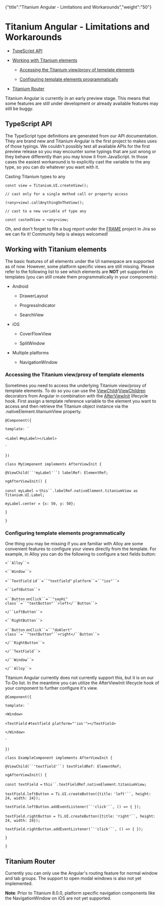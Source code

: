 {"title":"Titanium Angular - Limitations and Workarounds","weight":"50"} 

# Titanium Angular - Limitations and Workarounds

*   [TypeScript API](#TypeScriptAPI)
    
*   [Working with Titanium elements](#WorkingwithTitaniumelements)
    
    *   [Accessing the Titanium view/proxy of template elements](#AccessingtheTitaniumview/proxyoftemplateelements)
        
    *   [Configuring template elements programmatically](#Configuringtemplateelementsprogrammatically)
        
*   [Titanium Router](#TitaniumRouter)
    

Titanium Angular is currently in an early preview stage. This means that some features are still under development or already available features may still be buggy.

## TypeScript API

The TypeScript type definitions are generated from our API documentation. They are brand new and Titanium Angular is the first project to makes uses of those typings. We couldn't possibly test all available APIs for the first preview release so you may encounter some typings that are just wrong or they behave differently than you may know it from JavaScript. In those cases the easiest workaround is to explicitly cast the variable to the any type, so you can do whatever you want with it.

Casting Titanium types to any

`const view = Titanium.UI.createView();`

`// cast only for a single method call or property access`

`(<any>view).callAnythingOnTheView();`

`// cast to a new variable of type any`

`const castedView = <any>view;`

Oh, and don't forget to file a bug report under the [FRAME](https://jira.appcelerator.org/projects/FRAME/) project in Jira so we can fix it! Community help is always welcomed!

## Working with Titanium elements

The basic features of all elements under the UI namespace are supported as of now. However, some platform specific views are still missing. Please refer to the following list to see which elements are **NOT** yet supported in templates (you can still create them programmatically in your components):

*   Android
    
    *   DrawerLayout
        
    *   ProgressIndicator
        
    *   SearchView
        
*   iOS
    
    *   CoverFlowView
        
    *   SplitWindow
        
*   Multiple platforms
    
    *   NavigationWindow
        

### Accessing the Titanium view/proxy of template elements

Sometimes you need to access the underlying Titanium view/proxy of template elements. To do so you can use the [ViewChild](https://angular.io/api/core/ViewChild)/[ViewChildren](https://angular.io/api/core/ViewChildren) decorators from Angular in combination with the [AfterViewInit](https://angular.io/api/core/AfterViewInit) lifecycle hook. First assign a template reference variable to the element you want to access and then retrieve the Titanium object instance via the .nativeElement.titaniumView property.

`@Component({`

``template: ` ``

`<Label` `#myLabel></Label>`

`` ` ``

`})`

`class MyComponent implements AfterViewInit {`

`@ViewChild(``'myLabel'``) labelRef: ElementRef;`

`ngAfterViewInit() {`

`const myLabel =` `this``.labelRef.nativeElement.titaniumView as Titanium.UI.Label;`

`myLabel.center = {x: 50, y: 50};`

`}`

`}`

### Configuring template elements programmatically

One thing you may be missing if you are familiar with Alloy are some convenient features to configure your views directly from the template. For example, in Alloy you can do the following to configure a text fields button:

`<``Alloy``>`

`<``Window``>`

`<``TextField`  `id``=``"textfield"`  `platform``=``"ios"``>`

`<``LeftButton``>`

`<``Button`  `onClick``=``"sayHi"`  `class``=``"textButton"``>left</``Button``>`

`</``LeftButton``>`

`<``RightButton``>`

`<``Button`  `onClick``=``"doAlert"`  `class``=``"textButton"``>right</``Button``>`

`</``RightButton``>`

`</``TextField``>`

`</``Window``>`

`</``Alloy``>`

Titanium Angular currently does not currently support this, but it is on our To-Do list. In the meantime you can utilize the AfterViewInit lifecycle hook of your component to further configure it's view.

`@Component({`

``template: ` ``

`<Window>`

`<TextField` `#textfield platform="'ios'"></TextField>`

`</Window>`

`` ` ``

`})`

`class ExampleComponent implements AfterViewInit {`

`@ViewChild(``'textfield'``) textFieldRef: ElementRef;`

`ngAfterViewInit() {`

`const textField =` `this``.textFieldRef.nativeElement.titaniumView;`

`textField.leftButton = Ti.UI.createButton({title:` `'left'``, height: 24, width: 24});`

`textField.leftButton.addEventListener(``'click'``, () => { });`

`textField.rightButton = Ti.UI.createButton({title:` `'right'``, height: 24, width: 24});`

`textField.rightButton.addEventListener(``'click'``, () => { });`

`}`

`}`

## Titanium Router

Currently you can only use the Angular's routing feature for normal window and tab groups. The support to open modal windows is also not yet implemented.

**Note**: Prior to Titanium 8.0.0, platform specific navigation components like the NavigationWindow on iOS are not yet supported.